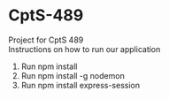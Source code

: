 # CptS-489
Project for CptS 489
<br>
Instructions on how to run our application
<br>
1. Run npm install
2. Run npm install -g nodemon
3. Run npm install express-session
